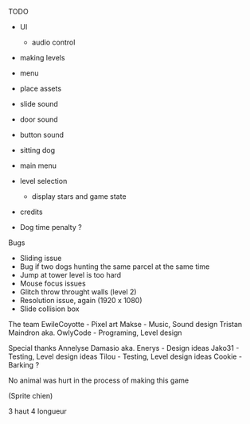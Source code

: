 TODO
- UI
    - audio control

- making levels
- menu
- place assets


- slide sound
- door sound
- button sound

- sitting dog

- main menu
- level selection
    - display stars and game state
- credits

- Dog time penalty ?

Bugs
- Sliding issue
- Bug if two dogs hunting the same parcel at the same time
- Jump at tower level is too hard
- Mouse focus issues
- Glitch throw throught walls (level 2)
- Resolution issue, again (1920 x 1080)
- Slide collision box


The team
EwileCoyotte - Pixel art
Makse - Music, Sound design
Tristan Maindron aka. OwlyCode - Programing, Level design

Special thanks
Annelyse Damasio aka. Enerys - Design ideas
Jako31 - Testing, Level design ideas
Tilou - Testing, Level design ideas
Cookie - Barking ?

No animal was hurt in the process of making this game

(Sprite chien)


3 haut
4 longueur